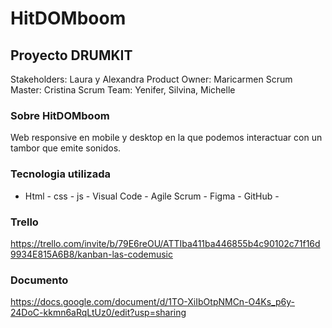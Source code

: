 # HitDOMboom

## Proyecto DRUMKIT

Stakeholders: Laura y Alexandra
Product Owner: Maricarmen
Scrum Master: Cristina
Scrum Team: Yenifer, Silvina, Michelle

### Sobre HitDOMboom

Web responsive en mobile y desktop en la que podemos interactuar con un tambor que emite sonidos.

### Tecnologia utilizada
- Html - css - js - Visual Code - Agile Scrum - Figma - GitHub -

### Trello

https://trello.com/invite/b/79E6reOU/ATTIba411ba446855b4c90102c71f16d9934E815A6B8/kanban-las-codemusic

### Documento

https://docs.google.com/document/d/1TO-XiIbOtpNMCn-O4Ks_p6y-24DoC-kkmn6aRqLtUz0/edit?usp=sharing


